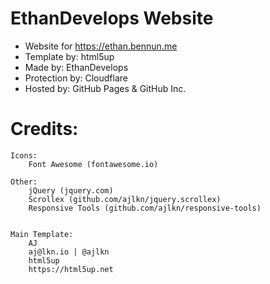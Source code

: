 # EthanDevelops Website
- Website for https://ethan.bennun.me
- Template by: html5up
- Made by: EthanDevelops
- Protection by: Cloudflare
- Hosted by: GitHub Pages & GitHub Inc.

# Credits:


	Icons:
		Font Awesome (fontawesome.io)

	Other:
		jQuery (jquery.com)
		Scrollex (github.com/ajlkn/jquery.scrollex)
		Responsive Tools (github.com/ajlkn/responsive-tools)


	Main Template:
		AJ
		aj@lkn.io | @ajlkn
		html5up
		https://html5up.net
